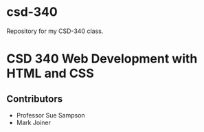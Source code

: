 # csd-340
Repository for my CSD-340 class.


# CSD 340 Web Development with HTML and CSS
## Contributors
* Professor Sue Sampson
* Mark Joiner